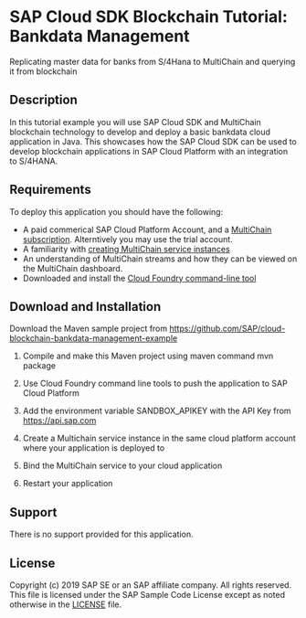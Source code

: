 # SAP Cloud SDK Blockchain Tutorial: Bankdata Management

Replicating master data for banks from S/4Hana to MultiChain and querying it from blockchain

## Description

In this tutorial example you will use SAP Cloud SDK and MultiChain blockchain technology to develop and deploy a basic bankdata cloud application in Java. This showcases how the SAP Cloud SDK can be used to develop blockchain applications in SAP Cloud Platform with an integration to S/4HANA.

## Requirements 

To deploy this application you should have the following:
- A paid commerical SAP Cloud Platform Account, and a [MultiChain subscription](https://github.com/SAP/cloud-blockchain-odometer-example/archive/master.zip). Alterntively you may use the trial account. 
- A familiarity with [creating MultiChain service instances](https://help.sap.com/viewer/15cb4580694c4d119793f0d3e9b8a32b/BLOCKCHAIN/en-US/0183c6479c47427ab6257bd37ab8bee3.html)
- An understanding of MultiChain streams and how they can be viewed on the MultiChain dashboard. 
- Downloaded and install the [Cloud Foundry command-line tool](https://docs.cloudfoundry.org/cf-cli/install-go-cli.html)

## Download and Installation

Download the Maven sample project from https://github.com/SAP/cloud-blockchain-bankdata-management-example

1. Compile and make this Maven project using maven command mvn package

2. Use Cloud Foundry command line tools to push the application to SAP Cloud Platform

3. Add the environment variable SANDBOX_APIKEY with the API Key from https://api.sap.com

4. Create a Multichain service instance in the same cloud platform account where your application is deployed to

5. Bind the MultiChain service to your cloud application

6. Restart your application 

## Support

There is no support provided for this application.

## License

Copyright (c) 2019 SAP SE or an SAP affiliate company. All rights reserved.
This file is licensed under the SAP Sample Code License except as noted otherwise in the [LICENSE](LICENSE) file.
